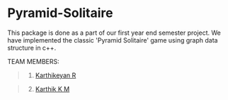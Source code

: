 # Pyramid-Solitaire
This package is done as a part of our first year end semester project.
We have implemented the classic 'Pyramid Solitaire' game using graph data structure in c++.

TEAM MEMBERS:
>1) [Karthikeyan R](https://github.com/Karthikeyan592)

>2) [Karthik K M](https://github.com/KarthikKM2002)
